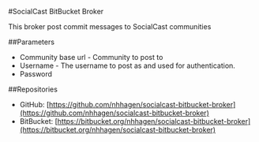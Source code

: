 #SocialCast BitBucket Broker

This broker post commit messages to SocialCast communities

##Parameters
* Community base url - Community to post to
* Username - The username to post as and used for authentication.
* Password

##Repositories
* GitHub: [https://github.com/nhhagen/socialcast-bitbucket-broker](https://github.com/nhhagen/socialcast-bitbucket-broker)
* BitBucket: [https://bitbucket.org/nhhagen/socialcast-bitbucket-broker](https://bitbucket.org/nhhagen/socialcast-bitbucket-broker)
